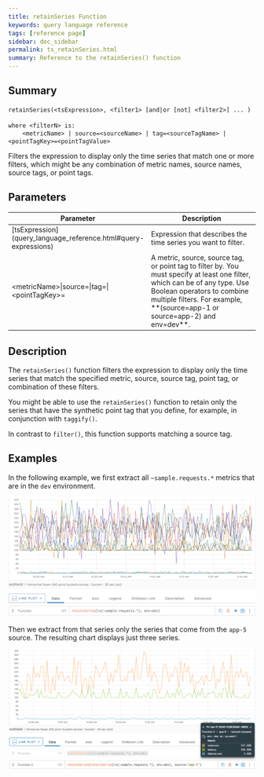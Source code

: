```yaml
---
title: retainSeries Function
keywords: query language reference
tags: [reference page]
sidebar: doc_sidebar
permalink: ts_retainSeries.html
summary: Reference to the retainSeries() function
---
```


## Summary
```
retainSeries(<tsExpression>, <filter1> [and|or [not] <filter2>] ... )

where <filterN> is: 
    <metricName> | source=<sourceName> | tag=<sourceTagName> | <pointTagKey>=<pointTagValue> 
```

Filters the expression to display only the time series that match one or more filters, which might be any combination of metric names, source names, source tags, or point tags.  

## Parameters
<table style="width: 100%;">
<tbody>
<thead>
<tr><th width="40%">Parameter</th><th width="60%">Description</th></tr>
</thead>
<tr>
<td markdown="span"> [tsExpression](query_language_reference.html#query-expressions)</td>
<td>Expression that describes the time series you want to filter.</td>
</tr>
<tr>
<td>&lt;metricName&gt;&vert;source=&vert;tag=&vert;&lt;pointTagKey&gt;=</td>
<td markdown="span">A metric, source, source tag, or point tag to filter by. You must specify at least one filter, which can be of any type. Use Boolean operators to combine multiple filters. For example, <br>**(source=app-1 or source=app-2) and env=dev**.</td></tr>
</tbody>
</table>

## Description

The `retainSeries()` function filters the expression to display only the time series that match the specified metric, source, source tag, point tag, or combination of these filters. 

You might be able to use the `retainSeries()` function to retain only the series that have the synthetic point tag that you define, for example, in conjunction with `taggify()`.

In contrast to `filter()`, this function supports matching a source tag.


## Examples

In the following example, we first extract all `~sample.requests.*` metrics that are in the `dev` environment.

![retain series 1](images/ts_retain_series_1.png)

Then we extract from that series only the series that come from the `app-5` source. The resulting chart displays just three series.

![retain series 2](images/ts_retain_series_2.png)
